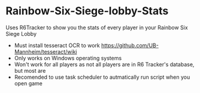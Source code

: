 # Rainbow-Six-Siege-lobby-Stats
Uses R6Tracker to show you the stats of every player in your Rainbow Six Siege Lobby
- Must install tesseract OCR to work https://github.com/UB-Mannheim/tesseract/wiki
- Only works on Windows operating systems
- Won't work for all players as not all players are in R6 Tracker's database, but most are
- Recomended to use task scheduler to autmatically run script when you open game
